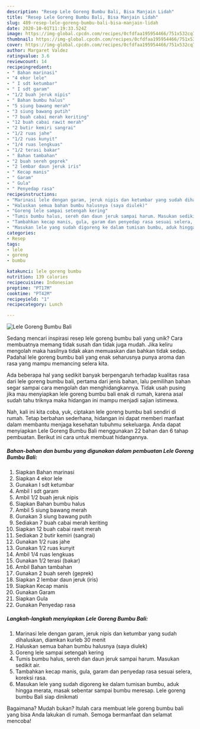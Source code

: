 ```yaml
---
description: "Resep Lele Goreng Bumbu Bali, Bisa Manjain Lidah"
title: "Resep Lele Goreng Bumbu Bali, Bisa Manjain Lidah"
slug: 489-resep-lele-goreng-bumbu-bali-bisa-manjain-lidah
date: 2020-10-01T11:19:33.524Z
image: https://img-global.cpcdn.com/recipes/0cfdfaa195954466/751x532cq70/lele-goreng-bumbu-bali-foto-resep-utama.jpg
thumbnail: https://img-global.cpcdn.com/recipes/0cfdfaa195954466/751x532cq70/lele-goreng-bumbu-bali-foto-resep-utama.jpg
cover: https://img-global.cpcdn.com/recipes/0cfdfaa195954466/751x532cq70/lele-goreng-bumbu-bali-foto-resep-utama.jpg
author: Margaret Valdez
ratingvalue: 3.6
reviewcount: 14
recipeingredient:
- " Bahan marinasi"
- "4 ekor lele"
- " I sdt ketumbar"
- " I sdt garam"
- "1/2 buah jeruk nipis"
- " Bahan bumbu halus"
- "5 siung bawang merah"
- "3 siung bawang putih"
- "7 buah cabai merah keriting"
- "12 buah cabai rawit merah"
- "2 butir kemiri sangrai"
- "1/2 ruas jahe"
- "1/2 ruas kunyit"
- "1/4 ruas lengkuas"
- "1/2 terasi bakar"
- " Bahan tambahan"
- "2 buah sereh geprek"
- "2 lembar daun jeruk iris"
- " Kecap manis"
- " Garam"
- " Gula"
- " Penyedap rasa"
recipeinstructions:
- "Marinasi lele dengan garam, jeruk nipis dan ketumbar yang sudah dihaluskan, diamkan kurleb 30 menit"
- "Haluskan semua bahan bumbu halusnya (saya diulek)"
- "Goreng lele sampai setengah kering"
- "Tumis bumbu halus, sereh dan daun jeruk sampai harum. Masukan sedikit air."
- "Tambahkan kecap manis, gula, garam dan penyedap rasa sesuai selera, koreksi rasa."
- "Masukan lele yang sudah digoreng ke dalam tumisan bumbu, aduk hingga merata, masak sebentar sampai bumbu meresap. Lele goreng bumbu Bali siap dinikmati"
categories:
- Resep
tags:
- lele
- goreng
- bumbu

katakunci: lele goreng bumbu 
nutrition: 139 calories
recipecuisine: Indonesian
preptime: "PT17M"
cooktime: "PT42M"
recipeyield: "1"
recipecategory: Lunch

---
```



![Lele Goreng Bumbu Bali](https://img-global.cpcdn.com/recipes/0cfdfaa195954466/751x532cq70/lele-goreng-bumbu-bali-foto-resep-utama.jpg)

Sedang mencari inspirasi resep lele goreng bumbu bali yang unik? Cara membuatnya memang tidak susah dan tidak juga mudah. Jika keliru mengolah maka hasilnya tidak akan memuaskan dan bahkan tidak sedap. Padahal lele goreng bumbu bali yang enak seharusnya punya aroma dan rasa yang mampu memancing selera kita.



Ada beberapa hal yang sedikit banyak berpengaruh terhadap kualitas rasa dari lele goreng bumbu bali, pertama dari jenis bahan, lalu pemilihan bahan segar sampai cara mengolah dan menghidangkannya. Tidak usah pusing jika mau menyiapkan lele goreng bumbu bali enak di rumah, karena asal sudah tahu triknya maka hidangan ini mampu menjadi sajian istimewa.


Nah, kali ini kita coba, yuk, ciptakan lele goreng bumbu bali sendiri di rumah. Tetap berbahan sederhana, hidangan ini dapat memberi manfaat dalam membantu menjaga kesehatan tubuhmu sekeluarga. Anda dapat menyiapkan Lele Goreng Bumbu Bali menggunakan 22 bahan dan 6 tahap pembuatan. Berikut ini cara untuk membuat hidangannya.

<!--inarticleads1-->

##### Bahan-bahan dan bumbu yang digunakan dalam pembuatan Lele Goreng Bumbu Bali:

1. Siapkan  Bahan marinasi
1. Siapkan 4 ekor lele
1. Gunakan  I sdt ketumbar
1. Ambil  I sdt garam
1. Ambil 1/2 buah jeruk nipis
1. Siapkan  Bahan bumbu halus
1. Ambil 5 siung bawang merah
1. Gunakan 3 siung bawang putih
1. Sediakan 7 buah cabai merah keriting
1. Siapkan 12 buah cabai rawit merah
1. Sediakan 2 butir kemiri (sangrai)
1. Gunakan 1/2 ruas jahe
1. Gunakan 1/2 ruas kunyit
1. Ambil 1/4 ruas lengkuas
1. Gunakan 1/2 terasi (bakar)
1. Ambil  Bahan tambahan
1. Gunakan 2 buah sereh (geprek)
1. Siapkan 2 lembar daun jeruk (iris)
1. Siapkan  Kecap manis
1. Gunakan  Garam
1. Siapkan  Gula
1. Gunakan  Penyedap rasa




<!--inarticleads2-->

##### Langkah-langkah menyiapkan Lele Goreng Bumbu Bali:

1. Marinasi lele dengan garam, jeruk nipis dan ketumbar yang sudah dihaluskan, diamkan kurleb 30 menit
1. Haluskan semua bahan bumbu halusnya (saya diulek)
1. Goreng lele sampai setengah kering
1. Tumis bumbu halus, sereh dan daun jeruk sampai harum. Masukan sedikit air.
1. Tambahkan kecap manis, gula, garam dan penyedap rasa sesuai selera, koreksi rasa.
1. Masukan lele yang sudah digoreng ke dalam tumisan bumbu, aduk hingga merata, masak sebentar sampai bumbu meresap. Lele goreng bumbu Bali siap dinikmati




Bagaimana? Mudah bukan? Itulah cara membuat lele goreng bumbu bali yang bisa Anda lakukan di rumah. Semoga bermanfaat dan selamat mencoba!
